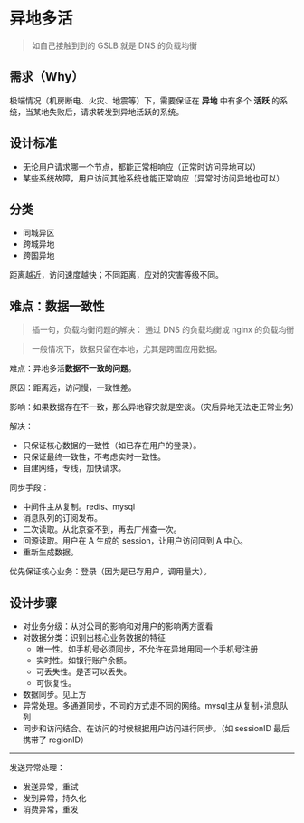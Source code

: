 # 异地多活

> 如自己接触到到的 GSLB 就是 DNS 的负载均衡

## 需求（Why）

极端情况（机房断电、火灾、地震等）下，需要保证在 **异地** 中有多个 **活跃** 的系统，当某地失败后，请求转发到异地活跃的系统。


## 设计标准

- 无论用户请求哪一个节点，都能正常相响应（正常时访问异地可以）
- 某些系统故障，用户访问其他系统也能正常响应（异常时访问异地也可以）

## 分类

- 同城异区
- 跨城异地
- 跨国异地

距离越近，访问速度越快；不同距离，应对的灾害等级不同。

## 难点：数据一致性

> 插一句，负载均衡问题的解决：
> 通过 DNS 的负载均衡或 nginx 的负载均衡

> 一般情况下，数据只留在本地，尤其是跨国应用数据。

难点：异地多活**数据不一致的问题**。

原因：距离远，访问慢，一致性差。

影响：如果数据存在不一致，那么异地容灾就是空谈。（灾后异地无法走正常业务）

解决：
- 只保证核心数据的一致性（如已存在用户的登录）。
- 只保证最终一致性，不考虑实时一致性。
- 自建网络，专线，加快请求。

同步手段：
- 中间件主从复制。redis、mysql
- 消息队列的订阅发布。
- 二次读取。从北京查不到，再去广州查一次。
- 回源读取。用户在 A 生成的 session，让用户访问回到 A 中心。
- 重新生成数据。

优先保证核心业务：登录（因为是已存用户，调用量大）。

## 设计步骤

- 对业务分级：从对公司的影响和对用户的影响两方面看
- 对数据分类：识别出核心业务数据的特征
    - 唯一性。如手机号必须同步，不允许在异地用同一个手机号注册
    - 实时性。如银行账户余额。
    - 可丢失性。是否可以丢失。
    - 可恢复性。
- 数据同步。见上方
- 异常处理。多通道同步，不同的方式走不同的网络。mysql主从复制+消息队列
- 同步和访问结合。在访问的时候根据用户访问进行同步。（如 sessionID 最后携带了 regionID）

---

发送异常处理：
- 发送异常，重试
- 发到异常，持久化
- 消费异常，重发

